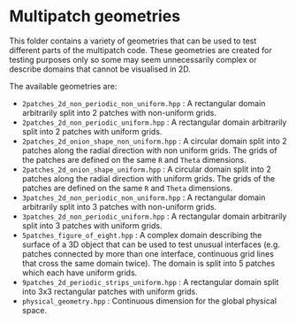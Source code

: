 # Multipatch geometries

This folder contains a variety of geometries that can be used to test different parts of the multipatch code. These geometries are created for testing purposes only so some may seem unnecessarily complex or describe domains that cannot be visualised in 2D.

The available geometries are:

- `2patches_2d_non_periodic_non_uniform.hpp` : A rectangular domain arbitrarily split into 2 patches with non-uniform grids.
- `2patches_2d_non_periodic_uniform.hpp` : A rectangular domain arbitrarily split into 2 patches with uniform grids.
- `2patches_2d_onion_shape_non_uniform.hpp` : A circular domain split into 2 patches along the radial direction with non uniform grids.
                                    The grids of the patches are defined on the same `R` and `Theta` dimensions.
- `2patches_2d_onion_shape_uniform.hpp` : A circular domain split into 2 patches along the radial direction with uniform grids.
                                    The grids of the patches are defined on the same `R` and `Theta` dimensions.
- `3patches_2d_non_periodic_non_uniform.hpp` : A rectangular domain arbitrarily split into 3 patches with non-uniform grids.
- `3patches_2d_non_periodic_uniform.hpp` : A rectangular domain arbitrarily split into 3 patches with uniform grids.
- `5patches_figure_of_eight.hpp` : A complex domain describing the surface of a 3D object that can be used to test unusual interfaces (e.g. patches connected by more than one interface, continuous grid lines that cross the same domain twice). The domain is split into 5 patches which each have uniform grids.
- `9patches_2d_periodic_strips_uniform.hpp` : A rectangular domain split into 3x3 rectangular patches with uniform grids.
- `physical_geometry.hpp` : Continuous dimension for the global physical space.
